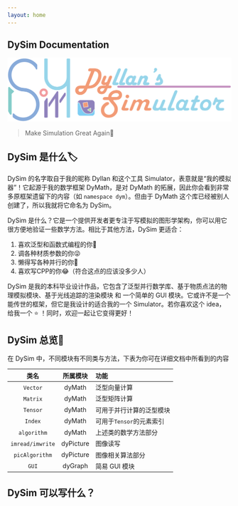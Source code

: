 ```yaml
---
layout: home
---
```


## DySim Documentation

![logoAddWord](README.assets/logoAddWord-16435318604501.png)

>Make Simulation Great Again🤺

## DySim 是什么🏷️

DySim 的名字取自于我的昵称 Dyllan 和这个工具 Simulator，表意就是“我的模拟器”！它起源于我的数学框架 DyMath，是对 DyMath 的拓展，因此你会看到非常多原框架遗留下的内容（如 `namespace dym`）。但由于 DyMath 这个库已经被别人创建了，所以我就将它命名为 DySim。

DySim 是什么？它是一个提供开发者更专注于写模拟的图形学架构，你可以用它很方便地验证一些数学方法。相比于其他方法，DySim 更适合：

1. 喜欢泛型和函数式编程的你🥰
2. 调各种材质参数的你😜
3. 懒得写各种并行的你🤔
4. 喜欢写CPP的你😂（符合这点的应该没多少人）

DySim 是我的本科毕业设计作品，它包含了泛型并行数学库、基于物质点法的物理模拟模块、基于光线追踪的渲染模块 和 一个简单的 GUI 模块。它或许不是一个能传世的框架，但它是我设计的适合我的一个 Simulator。若你喜欢这个 idea，给我一个 ⭐️ ！同时，欢迎一起让它变得更好！

## DySim 总览🍿

在 DySim 中，不同模块有不同类与方法，下表为你可在详细文档中所看到的内容

|       类名       | 所属模块  | 功能                     |
| :--------------: | :-------: | :----------------------- |
|     `Vector`     |  dyMath   | 泛型向量计算             |
|     `Matrix`     |  dyMath   | 泛型矩阵计算             |
|     `Tensor`     |  dyMath   | 可用于并行计算的泛型模块 |
|     `Index`      |  dyMath   | 可用于`Tensor`的元素索引 |
|   `algorithm`    |  dyMath   | 上述类的数学方法部分     |
| `imread/imwrite` | dyPicture | 图像读写                 |
|  `picAlgorithm`  | dyPicture | 图像相关算法部分         |
|      `GUI`       |  dyGraph  | 简易 GUI 模块            |

## DySim 可以写什么？